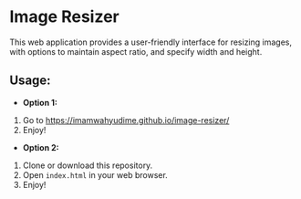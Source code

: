 # Image Resizer
This web application provides a user-friendly interface for resizing images, with options to maintain aspect ratio, and specify width and height.

## Usage:
- **Option 1:**
1. Go to https://imamwahyudime.github.io/image-resizer/
2. Enjoy!

- **Option 2:**
1.  Clone or download this repository.
2.  Open `index.html` in your web browser.
3.  Enjoy!
